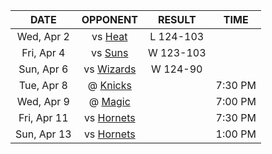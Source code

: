 |    DATE     |              OPPONENT              |  RESULT   |  TIME   |
|:-----------:|:----------------------------------:|:---------:|:-------:|
| Wed, Apr 2  |         vs [Heat](/r/heat)         | L 124-103 |         |
| Fri, Apr 4  |         vs [Suns](/r/suns)         | W 123-103 |         |
| Sun, Apr 6  | vs [Wizards](/r/washingtonwizards) | W 124-90  |         |
| Tue, Apr 8  |      @ [Knicks](/r/NYKnicks)       |           | 7:30 PM |
| Wed, Apr 9  |     @ [Magic](/r/OrlandoMagic)     |           | 7:00 PM |
| Fri, Apr 11 | vs [Hornets](/r/CharlotteHornets)  |           | 7:30 PM |
| Sun, Apr 13 | vs [Hornets](/r/CharlotteHornets)  |           | 1:00 PM |